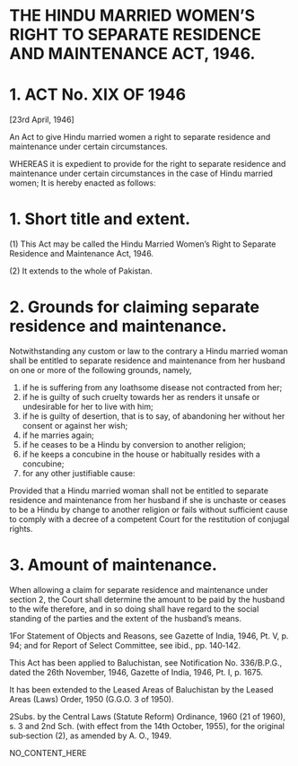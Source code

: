 # THE HINDU MARRIED WOMEN’S RIGHT TO SEPARATE RESIDENCE AND MAINTENANCE ACT, 1946.

# 1. ACT No. XIX OF 1946

[23rd April, 1946]

An Act to give Hindu married women a right to separate residence and maintenance under certain circumstances.

WHEREAS it is expedient to provide for the right to separate residence and maintenance under certain circumstances in the case of Hindu married women; It is hereby enacted as follows:

# 1. Short title and extent.

(1) This Act may be called the Hindu Married Women’s Right to Separate Residence and Maintenance Act, 1946.

(2) It extends to the whole of Pakistan.

# 2. Grounds for claiming separate residence and maintenance.

Notwithstanding any custom or law to the contrary a Hindu married woman shall be entitled to separate residence and maintenance from her husband on one or more of the following grounds, namely,

1. if he is suffering from any loathsome disease not contracted from her;
2. if he is guilty of such cruelty towards her as renders it unsafe or undesirable for her to live with him;
3. if he is guilty of desertion, that is to say, of abandoning her without her consent or against her wish;
4. if he marries again;
5. if he ceases to be a Hindu by conversion to another religion;
6. if he keeps a concubine in the house or habitually resides with a concubine;
7. for any other justifiable cause:

Provided that a Hindu married woman shall not be entitled to separate residence and maintenance from her husband if she is unchaste or ceases to be a Hindu by change to another religion or fails without sufficient cause to comply with a decree of a competent Court for the restitution of conjugal rights.

# 3. Amount of maintenance.

When allowing a claim for separate residence and maintenance under section 2, the Court shall determine the amount to be paid by the husband to the wife therefore, and in so doing shall have regard to the social standing of the parties and the extent of the husband’s means.

1For Statement of Objects and Reasons, see Gazette of India, 1946, Pt. V, p. 94; and for Report of Select Committee, see ibid., pp. 140‑142.

This Act has been applied to Baluchistan, see Notification No. 336/B.P.G., dated the 26th November, 1946, Gazette of India, 1946, Pt. I, p. 1675.

It has been extended to the Leased Areas of Baluchistan by the Leased Areas (Laws) Order, 1950 (G.G.O. 3 of 1950).

2Subs. by the Central Laws (Statute Reform) Ordinance, 1960 (21 of 1960), s. 3 and 2nd Sch. (with effect from the 14th October, 1955), for the original sub‑section (2), as amended by A. O., 1949.

NO_CONTENT_HERE
